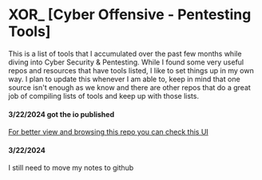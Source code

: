 # XOR_ [Cyber Offensive - Pentesting Tools]
This is a list of tools that I accumulated over the past few months while diving into Cyber Security & Pentesting.
While I found some very useful repos and resources that have tools listed, I like to set things up in my own way.
I plan to update this whenever I am able to, keep in mind that one source isn't enough as we know and there are other repos that do a great job of compiling lists of tools and keep up with those lists.

#### 3/22/2024 got the io published
[For better view and browsing this repo you can check this UI ](https://584f525f.github.io/)

#### 3/22/2024
I still need to move my notes to github